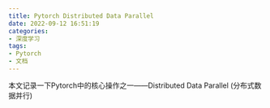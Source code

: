 ```yaml
---
title: Pytorch Distributed Data Parallel
date: 2022-09-12 16:51:19
categories:
- 深度学习
tags:
- Pytorch
- 文档
---
```


本文记录一下Pytorch中的核心操作之一——Distributed Data Parallel (分布式数据并行)
<!--more-->


